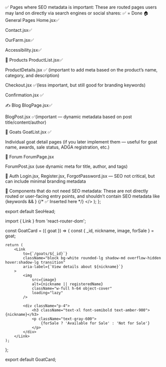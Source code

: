 ✅ Pages where SEO metadata is important:
These are routed pages users may land on directly via search engines or social shares:
✅  = Done
🏠 General Pages
Home.jsx✅ 

Contact.jsx✅ 

OurFarm.jsx✅ 

Accessibility.jsx✅ 

🧀 Products
ProductList.jsx✅ 

ProductDetails.jsx ✅ (important to add meta based on the product’s name, category, and description)

Checkout.jsx ✅(less important, but still good for branding keywords)

Confirmation.jsx ✅

✍️ Blog
BlogPage.jsx✅

BlogPost.jsx ✅(important — dynamic metadata based on post title/content/author)

🐐 Goats
GoatList.jsx ✅

Individual goat detail pages (if you later implement them — useful for goat name, awards, sale status, ADGA registration, etc.)

💬 Forum
ForumPage.jsx

ForumPost.jsx (use dynamic meta for title, author, and tags)

👤 Auth
Login.jsx, Register.jsx, ForgotPassword.jsx — SEO not critical, but can include minimal branding metadata

🚫 Components that do not need SEO metadata:
These are not directly routed or user-facing entry points, and shouldn’t contain SEO metadata like <Title> or <Meta>.

GoatCard.jsx

ProductCard.jsx

BlogCard.jsx

import { Title, Meta, HeadLink } from 'react-head';

const SeoHead = ({
	title = 'Blueberry Dairy',
	description = 'Explore Blueberry Dairy’s organic farm goods, including raw goat milk, blueberries, apples, and more.',
	image = 'https://res.cloudinary.com/dzhweqopn/image/upload/v1748887807/goat_logo_3_s898tm.png',
	url = 'https://www.blueberrydairy.com',
	keywords, // ✅ Accept keywords as prop
}) => {
	return (
		<>
			<Title>{title}</Title>
			<Meta name="description" content={description} />
			{keywords && <Meta name="keywords" content={keywords} />} {/* ✅ Inserted here */}
			<Meta property="og:title" content={title} />
			<Meta property="og:description" content={description} />
			<Meta property="og:image" content={image} />
			<Meta property="og:url" content={url} />
			<Meta property="og:type" content="website" />
			<Meta name="twitter:card" content="summary_large_image" />
			<Meta name="twitter:title" content={title} />
			<Meta name="twitter:description" content={description} />
			<Meta name="twitter:image" content={image} />
			<Meta name="linkedin:title" content={title} />
			<Meta name="linkedin:description" content={description} />
			<Meta name="linkedin:image" content={image} />
			<HeadLink rel="canonical" href={url} />
		</>
	);
};

export default SeoHead;

import { Link } from 'react-router-dom';

const GoatCard = ({ goat }) => {
	const { _id, nickname, image, forSale } = goat;

	return (
		<Link
			to={`/goats/${_id}`}
			className="block bg-white rounded-lg shadow-md overflow-hidden hover:shadow-lg transition"
			aria-label={`View details about ${nickname}`}
		>
			<img
				src={image}
				alt={nickname || registeredName}
				className="w-full h-64 object-cover"
				loading="lazy"
			/>

			<div className="p-4">
				<h3 className="text-xl font-semibold text-amber-900">{nickname}</h3>
				<p className="text-gray-600">
					{forSale ? 'Available for Sale' : 'Not for Sale'}
				</p>
			</div>
		</Link>
	);
};

export default GoatCard;

